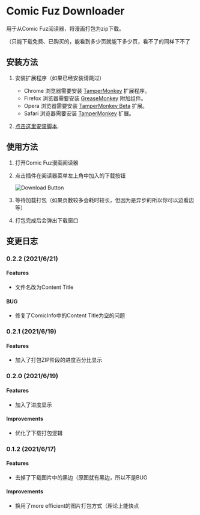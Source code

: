# Comic Fuz Downloader

用于从Comic Fuz阅读器，将漫画打包为zip下载。

（只能下载免费、已购买的，能看到多少页就能下多少页，看不了的同样下不了

## 安装方法

1. 安装扩展程序（如果已经安装请跳过）
    * Chrome 浏览器需要安装 [TamperMonkey](https://chrome.google.com/webstore/detail/tampermonkey/dhdgffkkebhmkfjojejmpbldmpobfkfo) 扩展程序。
    * Firefox 浏览器需要安装 [GreaseMonkey](https://addons.mozilla.org/zh-CN/firefox/addon/greasemonkey/) 附加组件。
    * Opera 浏览器需要安装 [TamperMonkey Beta](https://addons.opera.com/zh-cn/extensions/details/tampermonkey-beta/) 扩展。
    * Safari 浏览器需要安装 [TamperMonkey](http://tampermonkey.net/index.php?ext=dhdg&browser=safari) 扩展。


2. [点击这里安装脚本](https://circleliu.github.io/Comic-Fuz-Downloader/comic-fuz-downloader.user.js).

## 使用方法

1. 打开Comic Fuz漫画阅读器

2. 点击插件在阅读器菜单左上角中加入的下载按钮

    ![Download Button](https://circleliu.github.io/Comic-Fuz-Downloader/imgs/download.png)

3. 等待加载打包（如果页数较多会耗时较长，但因为是异步的所以你可以边看边等）

4. 打包完成后会弹出下载窗口



## 变更日志

### 0.2.2 (2021/6/21)

#### Features

- 文件名改为Content Title

#### BUG

- 修复了ComicInfo中的Content Title为空的问题



### 0.2.1 (2021/6/19)

#### Features

- 加入了打包ZIP阶段的进度百分比显示



### 0.2.0 (2021/6/19)

#### Features

- 加入了进度显示

#### Improvements

- 优化了下载打包逻辑



### 0.1.2 (2021/6/17)

#### Features

- 去掉了下载图片中的黑边（原图就有黑边，所以不是BUG

#### Improvements

- 换用了more efficient的图片打包方式（理论上能快点

